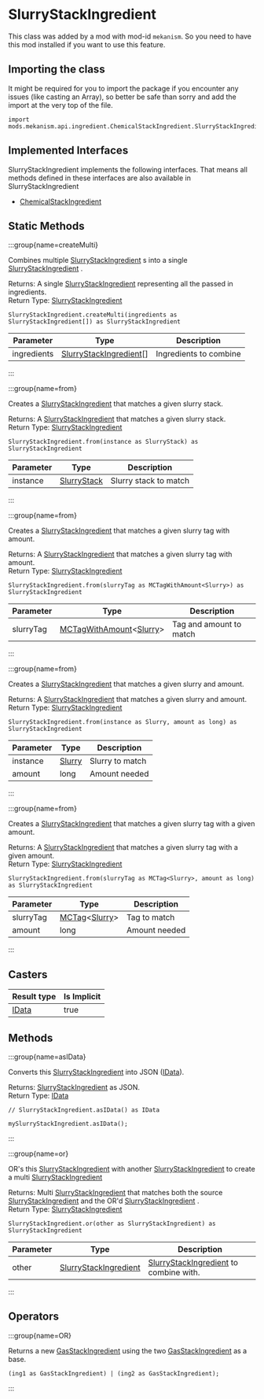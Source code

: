 # SlurryStackIngredient

This class was added by a mod with mod-id `mekanism`. So you need to have this mod installed if you
want to use this feature.

## Importing the class

It might be required for you to import the package if you encounter any issues (like casting an
Array), so better be safe than sorry and add the import at the very top of the file.

```zenscript
import mods.mekanism.api.ingredient.ChemicalStackIngredient.SlurryStackIngredient;
```

## Implemented Interfaces

SlurryStackIngredient implements the following interfaces. That means all methods defined in these
interfaces are also available in SlurryStackIngredient

- [ChemicalStackIngredient](/mods/Mekanism/api/ingredient/ChemicalStackIngredient)

## Static Methods

:::group{name=createMulti}

Combines
multiple [SlurryStackIngredient](/mods/Mekanism/api/ingredient/ChemicalStackIngredient/SlurryStackIngredient)
s into a
single [SlurryStackIngredient](/mods/Mekanism/api/ingredient/ChemicalStackIngredient/SlurryStackIngredient)
.

Returns: A
single [SlurryStackIngredient](/mods/Mekanism/api/ingredient/ChemicalStackIngredient/SlurryStackIngredient)
representing all the passed in ingredients.  
Return
Type: [SlurryStackIngredient](/mods/Mekanism/api/ingredient/ChemicalStackIngredient/SlurryStackIngredient)

```zenscript
SlurryStackIngredient.createMulti(ingredients as SlurryStackIngredient[]) as SlurryStackIngredient
```

| Parameter | Type | Description |
|-----------|------|-------------|
| ingredients | [SlurryStackIngredient](/mods/Mekanism/api/ingredient/ChemicalStackIngredient/SlurryStackIngredient)[] | Ingredients to combine |

:::

:::group{name=from}

Creates
a [SlurryStackIngredient](/mods/Mekanism/api/ingredient/ChemicalStackIngredient/SlurryStackIngredient)
that matches a given slurry stack.

Returns:
A [SlurryStackIngredient](/mods/Mekanism/api/ingredient/ChemicalStackIngredient/SlurryStackIngredient)
that matches a given slurry stack.  
Return
Type: [SlurryStackIngredient](/mods/Mekanism/api/ingredient/ChemicalStackIngredient/SlurryStackIngredient)

```zenscript
SlurryStackIngredient.from(instance as SlurryStack) as SlurryStackIngredient
```

| Parameter | Type | Description |
|-----------|------|-------------|
| instance | [SlurryStack](/mods/Mekanism/api/chemical/SlurryStack) | Slurry stack to match |

:::

:::group{name=from}

Creates
a [SlurryStackIngredient](/mods/Mekanism/api/ingredient/ChemicalStackIngredient/SlurryStackIngredient)
that matches a given slurry tag with amount.

Returns:
A [SlurryStackIngredient](/mods/Mekanism/api/ingredient/ChemicalStackIngredient/SlurryStackIngredient)
that matches a given slurry tag with amount.  
Return
Type: [SlurryStackIngredient](/mods/Mekanism/api/ingredient/ChemicalStackIngredient/SlurryStackIngredient)

```zenscript
SlurryStackIngredient.from(slurryTag as MCTagWithAmount<Slurry>) as SlurryStackIngredient
```

| Parameter | Type | Description |
|-----------|------|-------------|
| slurryTag | [MCTagWithAmount](/vanilla/api/tags/MCTagWithAmount)&lt;[Slurry](/mods/Mekanism/api/chemical/Slurry)&gt; | Tag and amount to match |

:::

:::group{name=from}

Creates
a [SlurryStackIngredient](/mods/Mekanism/api/ingredient/ChemicalStackIngredient/SlurryStackIngredient)
that matches a given slurry and amount.

Returns:
A [SlurryStackIngredient](/mods/Mekanism/api/ingredient/ChemicalStackIngredient/SlurryStackIngredient)
that matches a given slurry and amount.  
Return
Type: [SlurryStackIngredient](/mods/Mekanism/api/ingredient/ChemicalStackIngredient/SlurryStackIngredient)

```zenscript
SlurryStackIngredient.from(instance as Slurry, amount as long) as SlurryStackIngredient
```

| Parameter | Type | Description |
|-----------|------|-------------|
| instance | [Slurry](/mods/Mekanism/api/chemical/Slurry) | Slurry to match |
| amount | long | Amount needed |

:::

:::group{name=from}

Creates
a [SlurryStackIngredient](/mods/Mekanism/api/ingredient/ChemicalStackIngredient/SlurryStackIngredient)
that matches a given slurry tag with a given amount.

Returns:
A [SlurryStackIngredient](/mods/Mekanism/api/ingredient/ChemicalStackIngredient/SlurryStackIngredient)
that matches a given slurry tag with a given amount.  
Return
Type: [SlurryStackIngredient](/mods/Mekanism/api/ingredient/ChemicalStackIngredient/SlurryStackIngredient)

```zenscript
SlurryStackIngredient.from(slurryTag as MCTag<Slurry>, amount as long) as SlurryStackIngredient
```

| Parameter | Type | Description |
|-----------|------|-------------|
| slurryTag | [MCTag](/vanilla/api/tags/MCTag)&lt;[Slurry](/mods/Mekanism/api/chemical/Slurry)&gt; | Tag to match |
| amount | long | Amount needed |

:::

## Casters

| Result type | Is Implicit |
|-------------|-------------|
| [IData](/vanilla/api/data/IData) | true |

## Methods

:::group{name=asIData}

Converts
this [SlurryStackIngredient](/mods/Mekanism/api/ingredient/ChemicalStackIngredient/SlurryStackIngredient)
into JSON ([IData](/vanilla/api/data/IData)).

Returns: [SlurryStackIngredient](/mods/Mekanism/api/ingredient/ChemicalStackIngredient/SlurryStackIngredient)
as JSON.  
Return Type: [IData](/vanilla/api/data/IData)

```zenscript
// SlurryStackIngredient.asIData() as IData

mySlurryStackIngredient.asIData();
```

:::

:::group{name=or}

OR's
this [SlurryStackIngredient](/mods/Mekanism/api/ingredient/ChemicalStackIngredient/SlurryStackIngredient)
with
another [SlurryStackIngredient](/mods/Mekanism/api/ingredient/ChemicalStackIngredient/SlurryStackIngredient)
to create a
multi [SlurryStackIngredient](/mods/Mekanism/api/ingredient/ChemicalStackIngredient/SlurryStackIngredient)

Returns:
Multi [SlurryStackIngredient](/mods/Mekanism/api/ingredient/ChemicalStackIngredient/SlurryStackIngredient)
that matches both the
source [SlurryStackIngredient](/mods/Mekanism/api/ingredient/ChemicalStackIngredient/SlurryStackIngredient)
and the
OR'd [SlurryStackIngredient](/mods/Mekanism/api/ingredient/ChemicalStackIngredient/SlurryStackIngredient)
.  
Return
Type: [SlurryStackIngredient](/mods/Mekanism/api/ingredient/ChemicalStackIngredient/SlurryStackIngredient)

```zenscript
SlurryStackIngredient.or(other as SlurryStackIngredient) as SlurryStackIngredient
```

| Parameter | Type | Description |
|-----------|------|-------------|
| other | [SlurryStackIngredient](/mods/Mekanism/api/ingredient/ChemicalStackIngredient/SlurryStackIngredient) | [SlurryStackIngredient](/mods/Mekanism/api/ingredient/ChemicalStackIngredient/SlurryStackIngredient) to combine with. |

:::

## Operators

:::group{name=OR}

Returns a new [GasStackIngredient](/mods/Mekanism/api/ingredient/ChemicalStackIngredient/GasStackIngredient) using the two [GasStackIngredient](/mods/Mekanism/api/ingredient/ChemicalStackIngredient/GasStackIngredient) as a base.

```zenscript
(ing1 as GasStackIngredient) | (ing2 as GasStackIngredient);
```
:::


